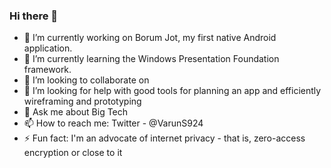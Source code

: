 ### Hi there 👋

- 🔭 I’m currently working on Borum Jot, my first native Android application.
- 🌱 I’m currently learning the Windows Presentation Foundation framework. 
- 👯 I’m looking to collaborate on 
- 🤔 I’m looking for help with good tools for planning an app and efficiently wireframing and prototyping
- 💬 Ask me about Big Tech
- 📫 How to reach me: Twitter - @VarunS924
- ⚡ Fun fact: I'm an advocate of internet privacy - that is, zero-access encryption or close to it
